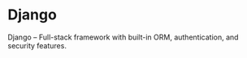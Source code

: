 # Django 
Django – Full-stack framework with built-in ORM, authentication, and security features.

 